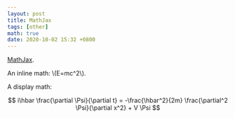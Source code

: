 ```yaml
---
layout: post
title: MathJax
tags: [other]
math: true
date: 2020-10-02 15:32 +0800
---
```

 [MathJax](https://www.mathjax.org/).

An inline math: \\\(E=mc^2\\\).

A display math:

$$
i\hbar \frac{\partial \Psi}{\partial t} = -\frac{\hbar^2}{2m}
\frac{\partial^2 \Psi}{\partial x^2} + V \Psi
$$

